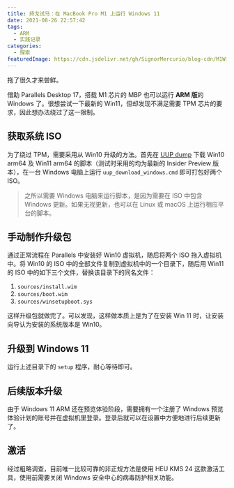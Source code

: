 ```yaml
---
title: 持戈试马：在 MacBook Pro M1 上运行 Windows 11
date: 2021-08-26 22:57:42
tags:
  - ARM
  - 实践记录
categories:
  - 探索
featuredImage: https://cdn.jsdelivr.net/gh/SignorMercurio/blog-cdn/M1Win11/0.jpg
---
```


拖了很久才来尝鲜。

<!--more-->

借助 Parallels Desktop 17，搭载 M1 芯片的 MBP 也可以运行 **ARM 版**的 Windows 了。很想尝试一下最新的 Win11，但却发现不满足需要 TPM 芯片的要求，因此想办法绕过了这一限制。

## 获取系统 ISO

为了绕过 TPM，需要采用从 Win10 升级的方法。首先在 [UUP dump](https://uupdump.net/) 下载 Win10 arm64 及 Win11 arm64 的脚本（测试时采用的均为最新的 Insider Preview 版本），在一台 Windows 电脑上运行 `uup_download_windows.cmd` 即可打包好两个 ISO。

> 之所以需要 Windows 电脑来运行脚本，是因为需要在 ISO 中包含 Windows 更新。如果无视更新，也可以在 Linux 或 macOS 上运行相应平台的脚本。

## 手动制作升级包

通过正常流程在 Parallels 中安装好 Win10 虚拟机，随后将两个 ISO 拖入虚拟机中。将 Win10 的 ISO 中的全部文件复制到虚拟机中的一个目录下，随后用 Win11 的 ISO 中的如下三个文件，替换该目录下的同名文件：

1. `sources/install.wim`
2. `sources/boot.wim`
3. `sources/winsetupboot.sys`

这样升级包就做完了。可以发现，这样做本质上是为了在安装 Win 11 时，让安装向导认为安装的系统版本是 Win10。

## 升级到 Windows 11

运行上述目录下的 `setup` 程序，耐心等待即可。

## 后续版本升级

由于 Windows 11 ARM 还在预览体验阶段，需要拥有一个注册了 Windows 预览体验计划的账号并在虚拟机里登录。登录后就可以在设置中方便地进行后续更新了。

## 激活

经过粗略调查，目前唯一比较可靠的非正规方法是使用 HEU KMS 24 这款激活工具，使用前需要关闭 Windows 安全中心的病毒防护相关功能。
